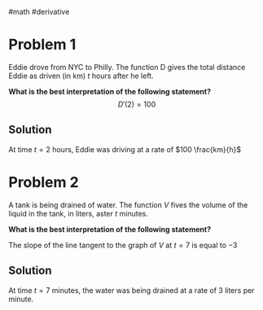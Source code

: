 #math #derivative 
# Problem 1
Eddie drove from NYC to Philly. The function D gives the total distance Eddie as driven (in km) $t$ hours after he left.

**What is the best interpretation of the following statement?** $$D'(2)=100$$
## Solution
At time $t=2\mbox{ hours}$, Eddie was driving at a rate of $100 \frac{km}{h}$ 
# Problem 2
A tank is being drained of water. The function $V$ fives the volume of the liquid in the tank, in liters, aster $t$ minutes.

**What is the best interpretation of the following statement?** 

The slope of the line tangent to the graph of $V$ at $t=7$ is equal to $-3$

## Solution
At time $t=7$ minutes, the water was being drained at a rate of 3 liters per minute.
